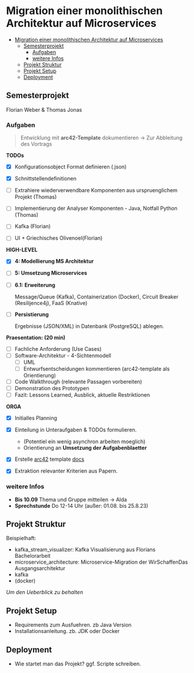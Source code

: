 # Migration einer monolithischen Architektur auf Microservices

- [Migration einer monolithischen Architektur auf Microservices](#migration-einer-monolithischen-architektur-auf-microservices)
  - [Semesterprojekt](#semesterprojekt)
    - [Aufgaben](#aufgaben)
    - [weitere Infos](#weitere-infos)
  - [Projekt Struktur](#projekt-struktur)
  - [Projekt Setup](#projekt-setup)
  - [Deployment](#deployment)

## Semesterprojekt

Florian Weber & Thomas Jonas


### Aufgaben

> Entwicklung mit **arc42-Template** dokumentieren -> Zur Abbleitung des Vortrags

**TODOs**

- [x] Konfigurationsobject Format definieren (.json)
- [x] Schnittstellendefinitionen
- [ ] Extrahiere wiederverwendbare Komponenten aus urspruenglichem Projekt (Thomas)
- [ ] Implementierung der Analyser Komponenten - Java, Notfall Python (Thomas)
- [ ] Kafka (Florian)
- [ ] UI + Griechisches Olivenoel(Florian)


**HIGH-LEVEL**

- [x] **4: Modellierung MS Architektur**
- [ ] **5: Umsetzung Microservices**
- [ ] **6.1: Erweiterung**
    
    Message/Queue (Kafka), Containerization (Docker), Circuit Breaker (Resilijence4j), FaaS (Knative)
- [ ] **Persistierung**

    Ergebnisse (JSON/XML) in Datenbank (PostgreSQL) ablegen.

**Praesentation: (20 min)**

- [ ] Fachliche Anforderung (Use Cases)
- [ ] Software-Architektur - 4-Sichtenmodell
  - [ ] UML
  - [ ] Entwurfsentscheidungen kommentieren (arc42-template als Orientierung)
- [ ] Code Walkthrough (relevante Passagen vorbereiten)
- [ ] Demonstration des Prototypen
- [ ] Fazit: Lessons Learned, Ausblick, aktuelle Restriktionen

**ORGA**

- [x] Initialles Planning
- [x] Einteilung in Unteraufgaben & TODOs formulieren. 
  - (Potentiel ein wenig asynchron arbeiten moeglich)
  - Orientierung an **Umsetzung der Aufgabenblaetter**
- [x] Erstelle [arc42](https://arc42.org/overview) template [docs](./docs/arc42/)
- [x] Extraktion relevanter Kriterien aus Papern.



### weitere Infos

- **Bis 10.09** Thema und Gruppe mitteilen -> Alda
- **Sprechstunde** Do 12-14 Uhr (außer: 01.08. bis 25.8.23) 


## Projekt Struktur

Beispielhaft:

- kafka_stream_visualizer: Kafka Visualisierung aus Florians Bachelorarbeit
- microservice_architecture: Microservice-Migration der WirSchaffenDas Ausgangsarchitektur
- kafka
- (docker)

*Um den Ueberblick zu behalten*

## Projekt Setup

- Requirements zum Ausfuehren. zb Java Version
- Installationsanleitung. zb. JDK oder Docker

## Deployment

- Wie startet man das Projekt? ggf. Scripte schreiben.